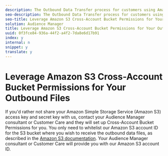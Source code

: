 ```yaml
---
description: The Outbound Data Transfer process for customers using Amazon Simple Storage Service (Amazon S3) requires us to ask for your Amazon S3 access key and secret key, in order to deliver the outbound data files to your bucket.
seo-description: The Outbound Data Transfer process for customers using Amazon Simple Storage Service (Amazon S3) requires us to ask for your Amazon S3 access key and secret key, in order to deliver the outbound data files to your bucket.
seo-title: Leverage Amazon S3 Cross-Account Bucket Permissions for Your Outbound Files
solution: Audience Manager
title: Leverage Amazon S3 Cross-Account Bucket Permissions for Your Outbound Files
uuid: 0f3fce84-936a-44f2-a4f2-7da8e6d17b91
index: y
internal: n
snippet: y
translate: y
---
```


# Leverage Amazon S3 Cross-Account Bucket Permissions for Your Outbound Files

If you'd rather not share your Amazon Simple Storage Service (Amazon S3) access key and secret key with us, contact your Audience Manager consultant or Customer Care and they will set up Cross-Account Bucket Permissions for you. You only need to whitelist our Amazon S3 account ID for the S3 bucket where you wish to receive the outbound data files, as described in the [ Amazon S3 documentation](https://docs.aws.amazon.com/AmazonS3/latest/dev/example-walkthroughs-managing-access-example2.html). Your Audience Manager consultant or Customer Care will provide you with our Amazon S3 account ID. 

